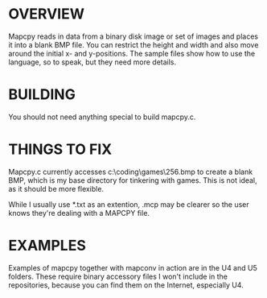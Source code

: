 # OVERVIEW

Mapcpy reads in data from a binary disk image or set of images and places it into a blank BMP file. You can restrict the height and width and also move around the initial x- and y-positions. The sample files show how to use the language, so to speak, but they need more details.

# BUILDING

You should not need anything special to build mapcpy.c.

# THINGS TO FIX

Mapcpy.c currently accesses c:\coding\games\256.bmp to create a blank BMP, which is my base directory for tinkering with games. This is not ideal, as it should be more flexible.

While I usually use *.txt as an extention, .mcp may be clearer so the user knows they're dealing with a MAPCPY file.

# EXAMPLES

Examples of mapcpy together with mapconv in action are in the U4 and U5 folders. These require binary accessory files I won't include in the repositories, because you can find them on the Internet, especially U4.